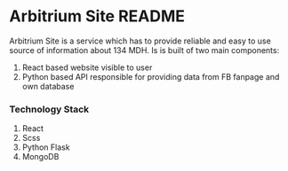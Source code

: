 # Arbitrium Site README 
Arbitrium Site is a service which has to provide reliable and easy to use source of information about 134 MDH.
Is is built of two main components:
1. React based website visible to user
2. Python based API responsible for providing data from FB fanpage and own database

### Technology Stack
1. React
2. Scss
3. Python Flask
4. MongoDB
